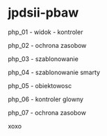# jpdsii-pbaw

php_01 - widok - kontroler

php_02 - ochrona zasobow

php_03 - szablonowanie

php_04 - szablonowanie smarty

php_05 - obiektowosc

php_06 - kontroler glowny

php_07 - ochrona zasobow

xoxo
